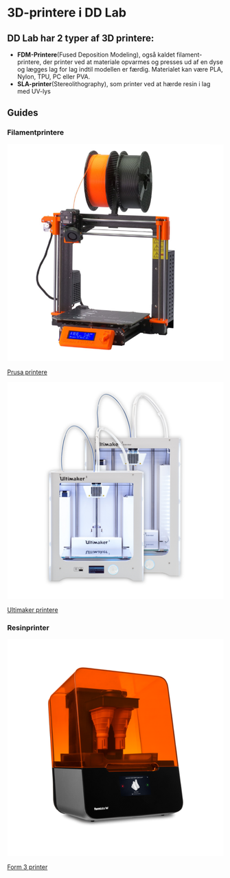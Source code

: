 # 3D-printere i DD Lab

## DD Lab har 2 typer af 3D printere:
- **FDM-Printere**(Fused Deposition Modeling), også kaldet filament-printere, der printer ved at materiale opvarmes og presses ud af en dyse og lægges lag for lag indtil modellen er færdig. Materialet kan være PLA, Nylon, TPU, PC eller PVA.
- **SLA-printer**(Stereolithography), som printer ved at hærde resin i lag med UV-lys

## Guides
### Filamentprintere

![Prusa](Billeder/Prusa_i3_mk3.jpg)

[Prusa printere](3dprinter/Prusa-Printere/)

![Ultimaker](Billeder/3DPrint.png)

[Ultimaker printere](3dprinter/Ultimaker-Printere/)

### Resinprinter
![Form 3](Billeder/Form3.png)

[Form 3 printer](3dprinter/Form3-Printer/)
